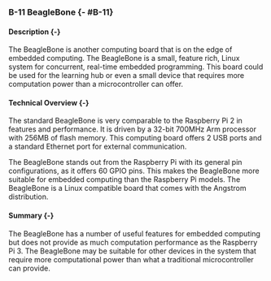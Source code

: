 ### B-11 BeagleBone {- #B-11}

#### Description {-}

The BeagleBone is another computing board that is on the edge of embedded computing. The BeagleBone
is a small, feature rich, Linux system for concurrent, real-time embedded programming. This board
could be used for the learning hub or even a small device that requires more computation power than
a microcontroller can offer.

#### Technical Overview {-}

The standard BeagleBone is very comparable to the Raspberry Pi 2 in features and performance. It
is driven by a 32-bit 700MHz Arm processor with 256MB of flash memory. This computing board offers
2 USB ports and a standard Ethernet port for external communication.

The BeagleBone stands out from the Raspberry Pi with its general pin configurations, as it offers
60 GPIO pins. This makes the BeagleBone more suitable for embedded computing than the Raspberry
Pi models. The BeagleBone is a Linux compatible board that comes with the Angstrom distribution.

#### Summary {-}

The BeagleBone has a number of useful features for embedded computing but does not provide as much
computation performance as the Raspberry Pi 3. The BeagleBone may be suitable for other devices
in the system that require more computational power than what a traditional microcontroller can
provide.


